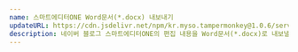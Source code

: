 ```yaml
---
name: 스마트에디터ONE Word문서(*.docx) 내보내기
updateURL: https://cdn.jsdelivr.net/npm/kr.myso.tampermonkey@1.0.6/service/com.naver.blog-write.msword.exporter.user.js
description: 네이버 블로그 스마트에디터ONE의 편집 내용을 Word문서(*.docx)로 내보낼 수 있습니다.
---
```


